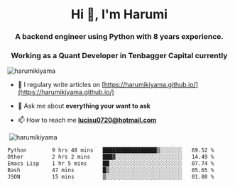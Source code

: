 <h1 align="center">Hi 👋, I'm Harumi</h1>
<h3 align="center">A backend engineer using <b>Python</b> with 8 years experience.</h3>
<h3 align="center">Working as a Quant Developer in <b>Tenbagger Capital</b> currently</h3>

<p align="left"> <img src="https://komarev.com/ghpvc/?username=harumikiyama" alt="harumikiyama" /> </p>


- 📝 I regulary write articles on [https://harumikiyama.github.io/](https://harumikiyama.github.io/)

- 💬 Ask me about **everything your want to ask**

- 📫 How to reach me **lucisu0720@hotmail.com**

<p>&nbsp;<img align="center" src="https://github-readme-stats.vercel.app/api?username=harumikiyama&show_icons=true" alt="harumikiyama" /></p>


<!--START_SECTION:waka-->

```txt
Python        9 hrs 48 mins   █████████████████▒░░░░░░░   69.52 %
Other         2 hrs 2 mins    ███▓░░░░░░░░░░░░░░░░░░░░░   14.49 %
Emacs Lisp    1 hr 5 mins     ██░░░░░░░░░░░░░░░░░░░░░░░   07.74 %
Bash          47 mins         █▒░░░░░░░░░░░░░░░░░░░░░░░   05.65 %
JSON          15 mins         ▒░░░░░░░░░░░░░░░░░░░░░░░░   01.88 %
```

<!--END_SECTION:waka-->
